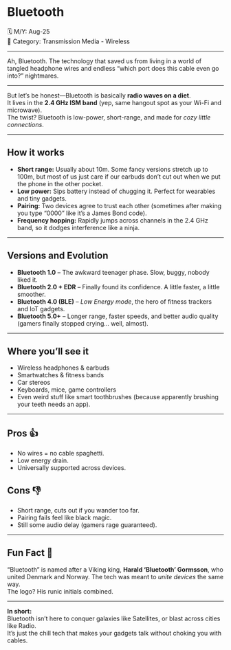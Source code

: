 # Bluetooth  

🗓️ M/Y: Aug-25  
📂 Category: Transmission Media - Wireless 

---


Ah, Bluetooth. The technology that saved us from living in a world of tangled headphone wires and endless “which port does this cable even go into?” nightmares.  

---

But let’s be honest—Bluetooth is basically **radio waves on a diet**.  
It lives in the **2.4 GHz ISM band** (yep, same hangout spot as your Wi-Fi and microwave).  
The twist? Bluetooth is low-power, short-range, and made for *cozy little connections*.  

---

## How it works  
- **Short range:** Usually about 10m. Some fancy versions stretch up to 100m, but most of us just care if our earbuds don’t cut out when we put the phone in the other pocket.  
- **Low power:** Sips battery instead of chugging it. Perfect for wearables and tiny gadgets.  
- **Pairing:** Two devices agree to trust each other (sometimes after making you type “0000” like it’s a James Bond code).  
- **Frequency hopping:** Rapidly jumps across channels in the 2.4 GHz band, so it dodges interference like a ninja.  

---

## Versions and Evolution  
- **Bluetooth 1.0** – The awkward teenager phase. Slow, buggy, nobody liked it.  
- **Bluetooth 2.0 + EDR** – Finally found its confidence. A little faster, a little smoother.  
- **Bluetooth 4.0 (BLE)** – *Low Energy mode*, the hero of fitness trackers and IoT gadgets.  
- **Bluetooth 5.0+** – Longer range, faster speeds, and better audio quality (gamers finally stopped crying… well, almost).  

---

## Where you’ll see it  
- Wireless headphones & earbuds  
- Smartwatches & fitness bands  
- Car stereos  
- Keyboards, mice, game controllers  
- Even weird stuff like smart toothbrushes (because apparently brushing your teeth needs an app).  

---

## Pros 👍
- No wires = no cable spaghetti.  
- Low energy drain.  
- Universally supported across devices.  

## Cons 👎
- Short range, cuts out if you wander too far.  
- Pairing fails feel like black magic.  
- Still some audio delay (gamers rage guaranteed).  

---

## Fun Fact 🎯  
“Bluetooth” is named after a Viking king, **Harald ‘Bluetooth’ Gormsson**, who united Denmark and Norway. The tech was meant to *unite devices* the same way.  
The logo? His runic initials combined.  

---

**In short:**  
Bluetooth isn’t here to conquer galaxies like Satellites, or blast across cities like Radio.  
It’s just the chill tech that makes your gadgets talk without choking you with cables.
